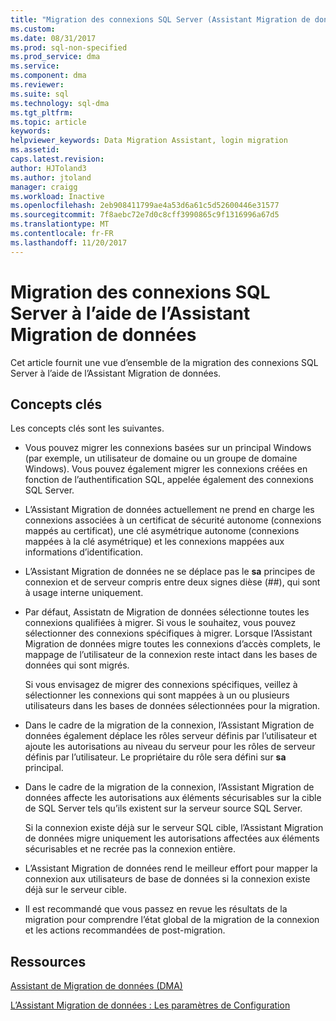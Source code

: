 ```yaml
---
title: "Migration des connexions SQL Server (Assistant Migration de données) | Documents Microsoft"
ms.custom: 
ms.date: 08/31/2017
ms.prod: sql-non-specified
ms.prod_service: dma
ms.service: 
ms.component: dma
ms.reviewer: 
ms.suite: sql
ms.technology: sql-dma
ms.tgt_pltfrm: 
ms.topic: article
keywords: 
helpviewer_keywords: Data Migration Assistant, login migration
ms.assetid: 
caps.latest.revision: 
author: HJToland3
ms.author: jtoland
manager: craigg
ms.workload: Inactive
ms.openlocfilehash: 2eb908411799ae4a53d6a61c5d52600446e31577
ms.sourcegitcommit: 7f8aebc72e7d0c8cff3990865c9f1316996a67d5
ms.translationtype: MT
ms.contentlocale: fr-FR
ms.lasthandoff: 11/20/2017
---
```

# <a name="migrating-sql-server-logins-using-data-migration-assistant"></a>Migration des connexions SQL Server à l’aide de l’Assistant Migration de données

Cet article fournit une vue d’ensemble de la migration des connexions SQL Server à l’aide de l’Assistant Migration de données. 

## <a name="key-concepts"></a>Concepts clés
Les concepts clés sont les suivantes.

- Vous pouvez migrer les connexions basées sur un principal Windows (par exemple, un utilisateur de domaine ou un groupe de domaine Windows). Vous pouvez également migrer les connexions créées en fonction de l’authentification SQL, appelée également des connexions SQL Server.

- L’Assistant Migration de données actuellement ne prend en charge les connexions associées à un certificat de sécurité autonome (connexions mappés au certificat), une clé asymétrique autonome (connexions mappées à la clé asymétrique) et les connexions mappées aux informations d’identification.

- L’Assistant Migration de données ne se déplace pas le **sa** principes de connexion et de serveur compris entre deux signes dièse (\#\#), qui sont à usage interne uniquement.

- Par défaut, Assistatn de Migration de données sélectionne toutes les connexions qualifiées à migrer. Si vous le souhaitez, vous pouvez sélectionner des connexions spécifiques à migrer. Lorsque l’Assistant Migration de données migre toutes les connexions d’accès complets, le mappage de l’utilisateur de la connexion reste intact dans les bases de données qui sont migrés. 

  Si vous envisagez de migrer des connexions spécifiques, veillez à sélectionner les connexions qui sont mappées à un ou plusieurs utilisateurs dans les bases de données sélectionnées pour la migration.

- Dans le cadre de la migration de la connexion, l’Assistant Migration de données également déplace les rôles serveur définis par l’utilisateur et ajoute les autorisations au niveau du serveur pour les rôles de serveur définis par l’utilisateur. Le propriétaire du rôle sera défini sur **sa** principal.

- Dans le cadre de la migration de la connexion, l’Assistant Migration de données affecte les autorisations aux éléments sécurisables sur la cible de SQL Server tels qu’ils existent sur la serveur source SQL Server. 

  Si la connexion existe déjà sur le serveur SQL cible, l’Assistant Migration de données migre uniquement les autorisations affectées aux éléments sécurisables et ne recrée pas la connexion entière.

- L’Assistant Migration de données rend le meilleur effort pour mapper la connexion aux utilisateurs de base de données si la connexion existe déjà sur le serveur cible.

- Il est recommandé que vous passez en revue les résultats de la migration pour comprendre l’état global de la migration de la connexion et les actions recommandées de post-migration.

## <a name="resources"></a>Ressources

[Assistant de Migration de données (DMA)](../dma/dma-overview.md)

[L’Assistant Migration de données : Les paramètres de Configuration](../dma/dma-configurationsettings.md)
